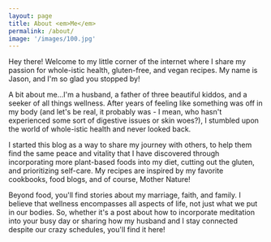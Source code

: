 ```yaml
---
layout: page
title: About <em>Me</em>
permalink: /about/
image: '/images/100.jpg'
---
```

Hey there! Welcome to my little corner of the internet where I share my passion for whole-istic health, gluten-free, and vegan recipes. My name is Jason, and I'm so glad you stopped by!

A bit about me...I'm a husband, a father of three beautiful kiddos, and a seeker of all things wellness. After years of feeling like something was off in my body (and let's be real, it probably was - I mean, who hasn't experienced some sort of digestive issues or skin woes?), I stumbled upon the world of whole-istic health and never looked back.

I started this blog as a way to share my journey with others, to help them find the same peace and vitality that I have discovered through incorporating more plant-based foods into my diet, cutting out the gluten, and prioritizing self-care. My recipes are inspired by my favorite cookbooks, food blogs, and of course, Mother Nature!

Beyond food, you'll find stories about my marriage, faith, and family. I believe that wellness encompasses all aspects of life, not just what we put in our bodies. So, whether it's a post about how to incorporate meditation into your busy day or sharing how my husband and I stay connected despite our crazy schedules, you'll find it here!

<!-- > Design is not just what it looks like and feels like. Design is how it works.
> <cite>Steve Jobs</cite>

Curiosity drives me to explore the uncharted territories of design. I love pushing the boundaries and venturing into new design paradigms. As a perpetual learner, I stay updated with the latest industry trends, emerging technologies, and design methodologies, incorporating them into my work to deliver innovative and cutting-edge solutions.

I am a firm believer in giving back to the design community that has nurtured and supported me. I volunteer my time to mentor aspiring designers, participate in design forums, and contribute to open-source projects. Sharing knowledge and collaborating with fellow designers brings a sense of fulfillment and camaraderie.

![Friends](/images/102.jpg)
*Photo by [Jessica Felicio](https://unsplash.com/@jekafe) on [Unsplash](https://unsplash.com/photos/grayscale-photo-of-woman-standing-between-two-men-CT6G8Mz4grs)*

Design has been an incredible journey of growth and self-discovery for me. I am deeply grateful for every opportunity that has come my way, every challenge that has shaped my skills, and every success that has inspired me to aim higher. With humility and enthusiasm, I look forward to the next chapter in my design adventure.

As a Product Designer, I see design challenges as exciting opportunities to find elegant solutions. I enjoy breaking down complex problems into manageable components, collaborating with cross-functional teams, and iterating through multiple design cycles to arrive at the most effective and user-friendly outcomes.

*** -->